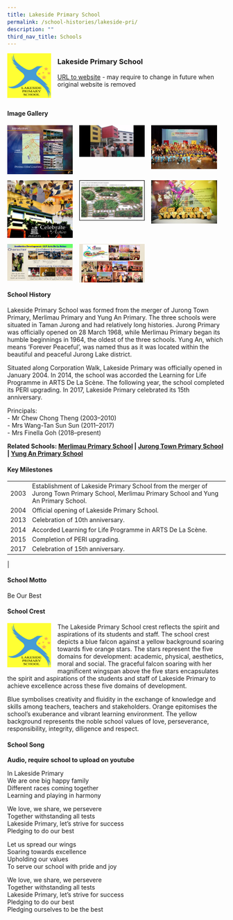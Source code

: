 ```yaml
---
title: Lakeside Primary School
permalink: /school-histories/lakeside-pri/
description: ""
third_nav_title: Schools
---
```

<img src="/images/lakesidepri1.png" style="width:20%;margin-right:15px;" align = "left">

### **Lakeside Primary School**
[URL to website](https://lakesidepri.moe.edu.sg/) - may require to change in future when original website is removed

<br clear="left">

#### **Image Gallery**

<p><a href="/images/lakesidepri2.jpg">  
<img src="/images/lakesidepri2.jpg" style="width:30%;margin-right:15px;" align = "left">
</a></p>

<p><a href="/images/lakesidepri3.jpg">  
<img src="/images/lakesidepri3.jpg" style="width:30%;margin-right:15px;" align = "left">
</a></p>

<p><a href="/images/lakesidepri4.jpg">  
<img src="/images/lakesidepri4.jpg" style="width:30%;margin-right:15px;" align = "left">
</a></p>

<br clear="left">

<p><a href="/images/lakesidepri5.jpg">  
<img src="/images/lakesidepri5.jpg" style="width:30%;margin-right:15px;" align = "left">
</a></p>

<p><a href="/images/lakesidepri6.jpg">  
<img src="/images/lakesidepri6.jpg" style="width:30%;margin-right:15px;" align = "left">
</a></p>

<p><a href="/images/lakesidepri7.jpg">  
<img src="/images/lakesidepri7.jpg" style="width:30%;margin-right:15px;" align = "left">
</a></p>

<br clear="left">

<p><a href="/images/lakesidepri8.jpg">  
<img src="/images/lakesidepri8.jpg" style="width:30%;margin-right:15px;" align = "left">
</a></p>

<p><a href="/images/lakesidepri9.jpg">  
<img src="/images/lakesidepri9.jpg" style="width:30%;margin-right:15px;" align = "left">
</a></p>

<br clear="left">

#### **School History**
Lakeside Primary School was formed from the merger of Jurong Town Primary, Merlimau Primary and Yung An Primary. The three schools were situated in Taman Jurong and had relatively long histories. Jurong Primary was officially opened on 28 March 1968, while Merlimau Primary began its humble beginnings in 1964, the oldest of the three schools. Yung An, which means ‘Forever Peaceful’, was named thus as it was located within the beautiful and peaceful Jurong Lake district. 

Situated along Corporation Walk, Lakeside Primary was officially opened in January 2004. In 2014, the school was accorded the Learning for Life Programme in ARTS De La Scène. The following year, the school completed its PERI upgrading. In 2017, Lakeside Primary celebrated its 15th anniversary. 

Principals:<br>
\- Mr Chew Chong Theng (2003–2010)<br>
\- Mrs Wang-Tan Sun Sun (2011–2017)<br>
\- Mrs Finella Goh (2018–present)

**Related Schools: [Merlimau Primary School](/school-histories/merlimau-pri/) | [Jurong Town Primary School](/school-histories/jurong-town-pri/) |  [Yung An Primary School](/school-histories/yung-an-pri/)**

#### **Key Milestones**

|  |  |
|:---:|---|
| 2003 | Establishment of Lakeside Primary School from the merger of Jurong Town Primary School, Merlimau Primary School and Yung An Primary School. |
| 2004 | Official opening of Lakeside Primary School. |
| 2013 | Celebration of 10th anniversary. |
| 2014 | Accorded Learning for Life Programme in ARTS De La Scène. |
| 2015 | Completion of PERI upgrading. |
| 2017 | Celebration of 15th anniversary. |
|

#### **School Motto**
Be Our Best

#### **School Crest**
<img src="/images/lakesidepri1.png" style="width:20%;margin-right:15px;" align = "left">

The Lakeside Primary School crest reflects the spirit and aspirations of its students and staff. The school crest depicts a blue falcon against a yellow background soaring towards five orange stars. The stars represent the five domains for development: academic, physical, aesthetics, moral and social. The graceful falcon soaring with her magnificent wingspan above the five stars encapsulates the spirit and aspirations of the students and staff of Lakeside Primary to achieve excellence across these five domains of development.

Blue symbolises creativity and fluidity in the exchange of knowledge and skills among teachers, teachers and stakeholders. Orange epitomises the school’s exuberance and vibrant learning environment. The yellow background represents the noble school values of love, perseverance, responsibility, integrity, diligence and respect.

#### **School Song**
**Audio, require school to upload on youtube**

In Lakeside Primary<br>
We are one big happy family<br>
Different races coming together<br>
Learning and playing in harmony

We love, we share, we persevere<br>
Together withstanding all tests<br>
Lakeside Primary, let’s strive for success<br>
Pledging to do our best

Let us spread our wings<br>
Soaring towards excellence<br>
Upholding our values<br>
To serve our school with pride and joy

We love, we share, we persevere<br>
Together withstanding all tests<br>
Lakeside Primary, let’s strive for success<br>
Pledging to do our best<br>
Pledging ourselves to be the best